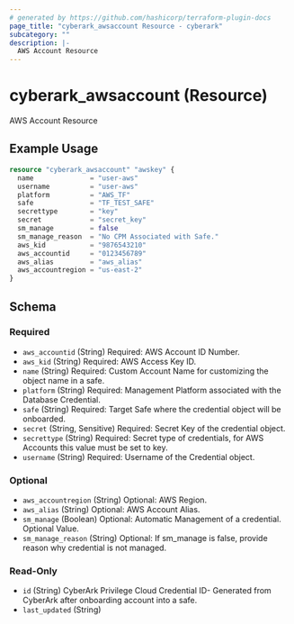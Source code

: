 ```yaml
---
# generated by https://github.com/hashicorp/terraform-plugin-docs
page_title: "cyberark_awsaccount Resource - cyberark"
subcategory: ""
description: |-
  AWS Account Resource
---
```


# cyberark_awsaccount (Resource)

AWS Account Resource

## Example Usage

```terraform
resource "cyberark_awsaccount" "awskey" {
  name              = "user-aws"
  username          = "user-aws"
  platform          = "AWS_TF"
  safe              = "TF_TEST_SAFE"
  secrettype        = "key"
  secret            = "secret_key"
  sm_manage         = false
  sm_manage_reason  = "No CPM Associated with Safe."
  aws_kid           = "9876543210"
  aws_accountid     = "0123456789"
  aws_alias         = "aws_alias"
  aws_accountregion = "us-east-2"
}
```

<!-- schema generated by tfplugindocs -->
## Schema

### Required

- `aws_accountid` (String) Required: AWS Account ID Number.
- `aws_kid` (String) Required: AWS Access Key ID.
- `name` (String) Required: Custom Account Name for customizing the object name in a safe.
- `platform` (String) Required: Management Platform associated with the Database Credential.
- `safe` (String) Required: Target Safe where the credential object will be onboarded.
- `secret` (String, Sensitive) Required: Secret Key of the credential object.
- `secrettype` (String) Required: Secret type of credentials, for AWS Accounts this value must be set to key.
- `username` (String) Required: Username of the Credential object.

### Optional

- `aws_accountregion` (String) Optional: AWS Region.
- `aws_alias` (String) Optional: AWS Account Alias.
- `sm_manage` (Boolean) Optional: Automatic Management of a credential. Optional Value.
- `sm_manage_reason` (String) Optional: If sm_manage is false, provide reason why credential is not managed.

### Read-Only

- `id` (String) CyberArk Privilege Cloud Credential ID- Generated from CyberArk after onboarding account into a safe.
- `last_updated` (String)
